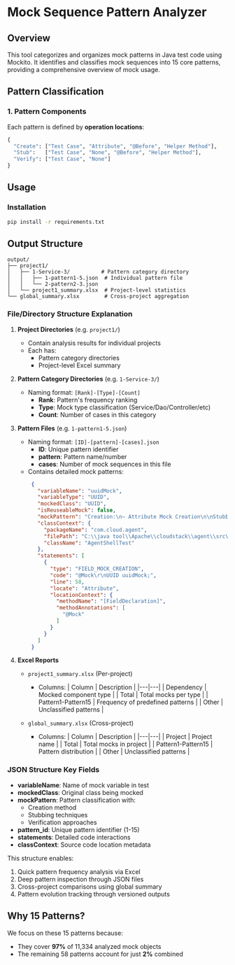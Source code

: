 
# Mock Sequence Pattern Analyzer

## Overview
This tool categorizes and organizes mock patterns in Java test code using Mockito. It identifies and classifies mock sequences into 15 core patterns, providing a comprehensive overview of mock usage.

## Pattern Classification
### 1. Pattern Components
Each pattern is defined by **operation locations**:
```python
{
  "Create": ["Test Case", "Attribute", "@Before", "Helper Method"],
  "Stub":   ["Test Case", "None", "@Before", "Helper Method"],
  "Verify": ["Test Case", "None"]
}
```


## Usage
### Installation
```bash
pip install -r requirements.txt
```



## Output Structure

```
output/
├── project1/
│   ├── 1-Service-3/          # Pattern category directory
│   │   ├── 1-pattern1-5.json  # Individual pattern file
│   │   └── 2-pattern2-3.json
│   └── project1_summary.xlsx  # Project-level statistics
└── global_summary.xlsx        # Cross-project aggregation
```

### File/Directory Structure Explanation

1. **Project Directories** (e.g. `project1/`)
   - Contain analysis results for individual projects
   - Each has:
     - Pattern category directories
     - Project-level Excel summary

2. **Pattern Category Directories** (e.g. `1-Service-3/`)
   - Naming format: `[Rank]-[Type]-[Count]`
     - **Rank**: Pattern's frequency ranking
     - **Type**: Mock type classification (Service/Dao/Controller/etc)
     - **Count**: Number of cases in this category

3. **Pattern Files** (e.g. `1-pattern1-5.json`)
   - Naming format: `[ID]-[pattern]-[cases].json`
     - **ID**: Unique pattern identifier
     - **pattern**: Pattern name/number
     - **cases**: Number of mock sequences in this file
   - Contains detailed mock patterns:
     ```json
      {
        "variableName": "uuidMock",
        "variableType": "UUID",
        "mockedClass": "UUID",
        "isReuseableMock": false,
        "mockPattern": "Creation:\n— Attribute Mock Creation\n\nStubbing:\n— None\n\nVerification:\n— None",
        "classContext": {
          "packageName": "com.cloud.agent",
          "filePath": "C:\\java tool\\Apache\\cloudstack\\agent\\src\\test\\java\\com\\cloud\\agent\\AgentShellTest.java",
          "className": "AgentShellTest"
        },
        "statements": [
          {
            "type": "FIELD_MOCK_CREATION",
            "code": "@Mock\r\nUUID uuidMock;",
            "line": 58,
            "locate": "Attribute",
            "locationContext": {
              "methodName": "[FieldDeclaration]",
              "methodAnnotations": [
                "@Mock"
              ]
            }
          }
        ]
      }
     ```

4. **Excel Reports**
   - `project1_summary.xlsx` (Per-project)
     - Columns:
       | Column | Description |
       |---|---|
       | Dependency | Mocked component type |
       | Total | Total mocks per type |
       | Pattern1-Pattern15 | Frequency of predefined patterns |
       | Other | Unclassified patterns |

   - `global_summary.xlsx` (Cross-project)
     - Columns:
       | Column | Description |
       |---|---|
       | Project | Project name |
       | Total | Total mocks in project |
       | Pattern1-Pattern15 | Pattern distribution |
       | Other | Unclassified patterns |

### JSON Structure Key Fields
- **variableName**: Name of mock variable in test
- **mockedClass**: Original class being mocked
- **mockPattern**: Pattern classification with:
  - Creation method
  - Stubbing techniques
  - Verification approaches
- **pattern_id**: Unique pattern identifier (1-15)
- **statements**: Detailed code interactions
- **classContext**: Source code location metadata

This structure enables:
1. Quick pattern frequency analysis via Excel
2. Deep pattern inspection through JSON files
3. Cross-project comparisons using global summary
4. Pattern evolution tracking through versioned outputs

## Why 15 Patterns?
We focus on these 15 patterns because:
- They cover **97%** of 11,334 analyzed mock objects
- The remaining 58 patterns account for just **2%** combined

